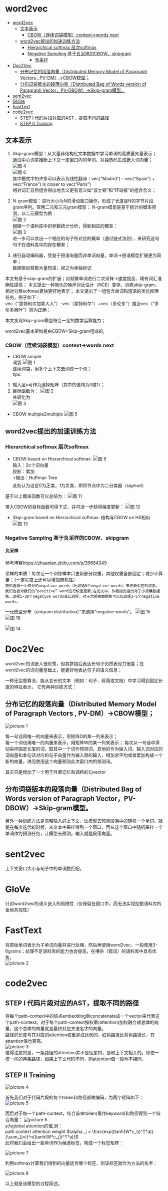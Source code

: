 <!--
 * @Author: Suez_kip 287140262@qq.com
 * @Date: 2022-10-27 20:47:46
 * @LastEditTime: 2022-11-28 11:36:38
 * @LastEditors: Suez_kip
 * @Description: 
-->
# word2vec

- [word2vec](#word2vec)
  - [文本表示](#文本表示)
    - [CBOW（连续词袋模型）context-\>words next](#cbow连续词袋模型context-words-next)
  - [word2vec提出的加速训练方法](#word2vec提出的加速训练方法)
    - [Hierarchical softmax 层次softmax](#hierarchical-softmax-层次softmax)
    - [Negative Sampling 基于负采样的CBOW、skipgram](#negative-sampling-基于负采样的cbowskipgram)
      - [负采样](#负采样)
- [Doc2Vec](#doc2vec)
  - [分布记忆的段落向量（Distributed Memory Model of Paragraph Vectors , PV-DM）-\>CBOW模型；](#分布记忆的段落向量distributed-memory-model-of-paragraph-vectors--pv-dm-cbow模型)
  - [分布词袋版本的段落向量（Distributed Bag of Words version of Paragraph Vector，PV-DBOW）-\>Skip-gram模型。](#分布词袋版本的段落向量distributed-bag-of-words-version-of-paragraph-vectorpv-dbow-skip-gram模型)
- [sent2vec](#sent2vec)
- [GloVe](#glove)
- [FastText](#fasttext)
- [code2vec](#code2vec)
  - [STEP I 代码片段对应的AST，提取不同的路径](#step-i-代码片段对应的ast提取不同的路径)
  - [STEP II Training](#step-ii-training)

## 文本表示

1. Skip-gram模型：从大量非结构化文本数据中学习单词的高质量矢量表示；  
通过中心词来推断上下文一定窗口内的单词，对独热码生成嵌入词向量；  
![图 4](../images/f3214d61d6d1123f3319afb9a218658d18f5905b2033e46c010f38a538e4a26a.png)  
![图 6](../images/8e396dabd5689e8782b15700db2f7c8c249b622f26ac553153e5992f1570bb4b.png)  
其中模式中的许多可以表示为线性翻译：vec(“Madrid”) - vec(“Spain”) + vec(“France”) is closer to vec(“Paris”)  
相对词汇自然组合得出地含义更有意义如“波士顿”和“环球报”的组合含义；  

1. N-gram模型：进行大小为N的滑动窗口操作，形成了长度是N的字节片段gram序列。常用二元和三元gram模型；
N-gram模型是基于统计的概率预测，以二元模型为例：  
![图 2](../images/ddc201a22f9f543c600958c497d6753ce977266b21ff1e15a444968946e0806d.png)  
根据一个语料库中的参数统计分析，得到相应的概率：  
![图 3](../images/5c2f9e59ab18bd4f665f99464044b3102e1170414a279124d92d00caf59b6792.png)  
进一步可以求出一个相应的句子所对应的概率（通过链式法则），来研究这句句子在语料库中的存在概率；  

1. 递归自动编码器，受益于短语向量而非单词向量，单词->短语模型扩展更为简单；  
数据驱动获取大量短语，视之为单独标记

本文有基于skip-gram的扩展；对频繁单词进行二次采样->速度提高、稀有词汇准确性提高；
本文提出一种简化的噪声对比估计（NCE）变体，训练skip-gram，相对分层softmax更快更好地表示；
本文提出了一组包含单词和短语的类比推理任务，例子如下：  
vec（“蒙特利尔加拿大人”）-vec（蒙特利尔”）+vec（多伦多”）接近vec（”多伦多枫叶”）则为正确；  

本文发现Skip-gram模型符合一定的数学运算能力；

word2vec基本架构是由CBOW+Skip-gram组成的;

### CBOW（连续词袋模型）context->words next

- CBOW simple  
词袋
![图 1](../images/2fa58824c9385a4b95b986bfb2866812e7127b0e128cddd632772a02324f4357.png)  
连续词袋，用多个上下文去训练一个词；  
tips:

1. 输入层x可作为选择矩阵（其中的值均为0或1）；
2. 目标函数为：
![图 2](../images/8a557a07ce42d0ebecc344942fd0de92ead30bfd760ef320d80894db7230c8fb.png)  
并转化为  
![图 3](../images/7c08f4ff7b5548f5af4cc3a43cbf2167349f75c9dc79617f179f60840847926f.png)  

- CBOW multiple2multiple
![图 5](../images/4b17a3db995ce5eac634e763d13f40dd3b23132a3abdd41e3f5c26232e6b79fc.png)  

## word2vec提出的加速训练方法

### Hierarchical softmax 层次softmax

- CBOW based on Hierarchical softmax:
![图 9](../images/9a6edbcab25aacf3a0e0be2e630ab7d7172e7cd16bef807634dcc02f631044a0.png)  
输入：2c个词向量  
投影：累加  
⭐输出：Huffman Tree  
此处认为设定0为正类，1为负类，即将节点作为二分类器（sigmod）
  
基于以上概率函数可以总结为：
![图 11](../images/4aacf544596a5b7ea04cee1291025606046ec58c3847bab5c0298bebb60993c6.png)  

带入CBOW的目标函数可得下式，并可进一步获得梯度更新：
![图 12](../images/49bf61511c454d39a0bdad3b1c5b97f0c14f45f7fa217143af56988bc714d73c.png)  

- Skip-gram based on Hierarchical softmax:
结构与CBOW on HS相似
![图 13](../images/9531cc7e4c004c48c7b7c0ba748ab4a42cff5ece04e7a06a8b3873e8d6423019.png)  

### Negative Sampling 基于负采样的CBOW、skipgram

#### 负采样

参考博客<https://zhuanlan.zhihu.com/p/39684349>

采样的本质：每次让一个训练样本只更新部分权重，其他权重全部固定；减少计算量；（一定程度上还可以增加随机性）  
```随机选择一小部分的negative words（比如选5个negative words）来更新对应的权重。我们也会对我们的“positive” word进行权重更新;在论文中，作者指出指出对于小规模数据集，选择5-20个negative words会比较好，对于大规模数据集可以仅选择2-5个negative words。```  

一元模型分布（unigram distribution）”来选择“negative words”。
![图 15](../images/0e5b7911edea5ceab0e525168d5977917ff349ec78366f3c2968131f2cfb9b9b.png)  
![图 16](../images/77c06f7e608d30df1cb673c3aa30f28f7ff6086b89e5a6a265edc7e013fdd09e.png)  

![图 14](../images/5e0a7abbaf37f08ae5beeec580ed112d8be09db22ae2b31dd72c852402ba5d12.png)  

# Doc2Vec

word2vec的词嵌入很优秀，但其拼接后表达长句子仍然表现力很差；在word2vec的词向量基础上，能更好地表达句子的语义信息；  

一种无监督算法，能从变长的文本（例如：句子、段落或文档）中学习得到固定长度的特征表示， 它有两种训练方式：

## 分布记忆的段落向量（Distributed Memory Model of Paragraph Vectors , PV-DM）->CBOW模型；
![picture 1](../images/846a5d76e90a42094476c215d76b1fcb447b345bc56db2a2afd7e7f86a7e51af.png)  

每一句话用唯一的向量来表示，用矩阵D的某一列来表示；  
每一个词也用唯一的向量来表示，用矩阵W的某一列来表示；
每次从一句话中滑动采样固定长度的词，取其中一个词作预测词，其他的作为输入词。输入词对应的词向量和本句话对应的句子向量作为输入层的输入，相加求平均或者累加构成一个新的向量，进而使用这个向量预测此次窗口内的预测词。

其实只是增加了一个用于外置记忆和调控的句vector

## 分布词袋版本的段落向量（Distributed Bag of Words version of Paragraph Vector，PV-DBOW）->Skip-gram模型。

另外一种训练方法是忽略输入的上下文，让模型去预测段落中的随机一个单词。就是在每次迭代的时候，从文本中采样得到一个窗口，再从这个窗口中随机采样一个单词作为预测任务，让模型去预测，输入就是段落向量。

# sent2vec

上下文窗口大小与句子中的单词数匹配。

# GloVe

针对word2vec的语义嵌入的局限性（仅保留在窗口中，而无法实现挖掘语料库的全局共现性）

# FastText 

将原始单词表示为子单词向量并进行处理，然后再使用word2vec，一般使用3-6grams；处理不足语料库的能力也会提高，在嘈杂（错词）的语料库中具有优势。  
![picture 2](../images/7106938f98516fc100935d90c6fdfcfad1e58ca50d5457a458b5612a36bc4ad8.png)  

# code2vec

## STEP I 代码片段对应的AST，提取不同的路径

将每个path-context中的结点embedding后concatenate成一个vector来代表这个path-context。对于每个path-context按权重(attention)加权融合成总体的向量，这个总体的向量就是最终对应方法名字的向量。  
路径的长度与其对应的attention权重是成比例的，红色路径比蓝色路径长，其attention值也更高。  
![picture 3](../images/32124a95d85072bbf4b403e080cc0d85301b2975bd1c21c95c63b5400474b197.png)  
值得注意的是，一条路径的attention并不是恒定的，是和上下文相关的。即使一模一样的两条路径，如果上下文代码不同，则attention值一般也不相同。

## STEP II Training

![picture 4](../images/ad8d5720b747c12158c2bddcf7e04c39ab191fd8a6f0a60ef92662bddfaf5690.png)  

首先我们对于代码片段的每个token和路径都做编码，为两个矩阵如下：  
![picture 5](../images/741055203c352887208197ffe4ac387a82176e98eb19625f7c3500f6b0b662ec.png)  

而后对于每一个path-context，结合首末token(看作keyword)和路径得到一个综合向量：
![picture 6](../images/9894d1a803feb185a053e4128e50b7bf69956ac7b0bd149ca2142cfd649ca816.png)  
a为global attention的值,则：  
path context attention weight $\alpha _i = \frac{exp((tanh(W*c_i))^T*a)}{\sum_{j=i}^n((tanh(W*c_j))^T*a)}$  
此时我们会给出一些单词作为候选标签，构成一个标签矩阵：

![picture 7](../images/1102d129f6041ecfd5bd4a664217345219773876253e509f139782f3ae397bef.png)  

利用softmax计算我们得到的向量适合哪个标签，则该标签就作为方法的名字：  

![picture 8](../images/36bd93c7bbc705b92a76f07b10d1d89888f6898da07299b646849694a003fe95.png)  

以上就是该模型的过程简述。